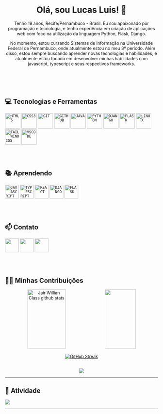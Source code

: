 <header>
    <h1>Olá, sou Lucas Luis! 👋</h1>
     
  
Tenho 19 anos, Recife/Pernambuco - Brasil. Eu sou apaixonado por programação e tecnologia, e tenho experiência em criação de aplicações web com foco na utilização da linguagem Python, Flask, Django.

No momento, estou cursando Sistemas de Informação na Universidade Federal de Pernambuco, onde atualmente estou no meu 3º período. Além disso, estou sempre buscando aprender novas tecnologias e habilidades, e atualmente estou focado em desenvolver minhas habilidades com javascript, typescript e seus respectivos frameworks.
</header>

<br>

## 💻 Tecnologias e Ferramentas

<div>
    <code><img width="50px" src="https://cdn.jsdelivr.net/gh/devicons/devicon/icons/html5/html5-original-wordmark.svg" title = "HTML5"/></code>
    <code><img width="50px" src="https://cdn.jsdelivr.net/gh/devicons/devicon/icons/css3/css3-original-wordmark.svg" title = "CSS3"/></code>
    <code><img width="50px" src="https://cdn.jsdelivr.net/gh/devicons/devicon/icons/git/git-original.svg" title = "GIT"/></code>
    <code><img width="50px" src="https://cdn.jsdelivr.net/gh/devicons/devicon/icons/github/github-original.svg" title = "GITHUB"/></code>
    <code><img width="50px" src="https://cdn.jsdelivr.net/gh/devicons/devicon/icons/java/java-original.svg" title = "JAVA"/></code>
    <code><img width="50px" src="https://cdn.jsdelivr.net/gh/devicons/devicon/icons/python/python-original.svg" title = "PYTHON"/></code>
    <code><img width="50px" src="https://cdn.jsdelivr.net/gh/devicons/devicon/icons/django/django-plain.svg" title = "DJANGO"/></code>
    <code><img width="50px" src="https://cdn.jsdelivr.net/gh/devicons/devicon/icons/flask/flask-original.svg" title = "FLASK"/></code>
    <code><img width="50px" src="https://cdn.jsdelivr.net/gh/devicons/devicon/icons/linux/linux-original.svg" title = "LINUX"/></code>
    <code><img width="50px" src="https://cdn.jsdelivr.net/gh/devicons/devicon/icons/tailwindcss/tailwindcss-plain.svg" title = "TAILWINDCSS"/></code>
     <code><img width="50px" src="https://cdn.jsdelivr.net/gh/devicons/devicon/icons/vscode/vscode-original.svg" title = "VSCODE"/></code>
    
</div>


<br><br>



## 📚 Aprendendo

<div>
    <code><img width="45px" src="https://cdn.jsdelivr.net/gh/devicons/devicon/icons/javascript/javascript-original.svg" title = "JAVASCRIPT"/></code>
    <code><img width="45px" src="https://cdn.jsdelivr.net/gh/devicons/devicon/icons/typescript/typescript-original.svg" title = "TYPESCRIPT"/></code>
    <code><img width="45px" src="https://cdn.jsdelivr.net/gh/devicons/devicon/icons/react/react-original.svg" title = "REACT"/></code>
    <code><img width="45px" src="https://cdn.jsdelivr.net/gh/devicons/devicon/icons/django/django-plain.svg" title = "DJANGO"/></code>
    <code><img width="45px" src="https://cdn.jsdelivr.net/gh/devicons/devicon/icons/flask/flask-original.svg" title = "FLASK"/></code>
    
</div>

<br><br>

## 📫 Contato

<div>
    <a href="https://www.linkedin.com/in/lucasluis-dev/" target="_blank"><img width="45px" src="https://cdn.jsdelivr.net/gh/devicons/devicon/icons/linkedin/linkedin-original.svg" /></a>
    <a href="https://www.instagram.com/lucas_lu1s.dev/" target="_blank"><img width="45px" src="https://cdn.discordapp.com/attachments/965066624556232737/1107145163396100146/instagram.png" /></a>
    <a href="mailto:lucasluisouza@gmail.com" target="_blank"><img width="45px" src="https://cdn.discordapp.com/attachments/965066624556232737/1107145569044009051/gmail.png" /></a>
</div>

<br><br>

## 👨‍💻 Minhas Contribuições 

<p align="center">
  <img width="50%" height="195px"  src="https://github-readme-stats.vercel.app/api?username=LucasLuis-Dev&show_icons=true&theme=dark&include_all_commits=true&count_private=true" alt="Jair Willian Class github stats"/> 
  <img width="45%" height="195px"src="https://github-readme-stats.vercel.app/api/top-langs/?username=LucasLuis-Dev&layout=compact&langs_count=7&theme=dark&card_width=500"/>

    
<br>
    
  <div align="center">
      
 <a href="https://git.io/streak-stats">
 <img src="https://github-readme-streak-stats.herokuapp.com?user=LucasLuis-Dev&theme=dark&locale=pt_BR&date_format=M%20j%5B%2C%20Y%5D&card_width=600" alt="GitHub Streak" />
 </a>
<br/><br/>
</div>
    
<p align="center">
  <img src="https://github-profile-trophy.vercel.app/?username=LucasLuis-Dev&theme=dracula&row=2&no-bg=true&column=3&margin-w=15&margin-h=15" />
</p>
<hr/>


## 🎯 Atividade 

<img align="center" src="https://github-readme-activity-graph.vercel.app/graph?username=LucasLuis-Dev&theme=tokyo-night&hide_border=true&show_icons=true&custom_title=Grafico%20de%20Contribuição" />

<hr/>

<br><br>

<div>
     <!--![snake gif](https://github.com/LucasLuis-Dev/LucasLuis-Dev/blob/output/github-contribution-grid-snake.svg)-->
</div>
